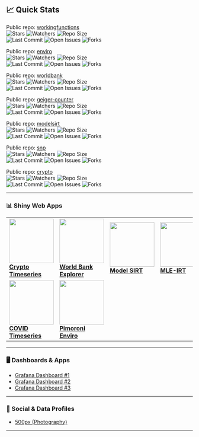<!-- Profile README for sedzinfo with personalized suggestions -->

## 📈 Quick Stats

Public repo: [workingfunctions](https://github.com/sedzinfo/workingfunctions)  
![Stars](https://img.shields.io/github/stars/sedzinfo/workingfunctions?style=social) ![Watchers](https://img.shields.io/github/watchers/sedzinfo/workingfunctions?style=social) ![Repo Size](https://img.shields.io/github/repo-size/sedzinfo/workingfunctions?color=orange)  
![Last Commit](https://img.shields.io/github/last-commit/sedzinfo/workingfunctions?logo=github) ![Open Issues](https://img.shields.io/github/issues/sedzinfo/workingfunctions) ![Forks](https://img.shields.io/github/forks/sedzinfo/workingfunctions?style=social)

Public repo: [enviro](https://github.com/sedzinfo/enviro)  
![Stars](https://img.shields.io/github/stars/sedzinfo/enviro?style=social) ![Watchers](https://img.shields.io/github/watchers/sedzinfo/enviro?style=social) ![Repo Size](https://img.shields.io/github/repo-size/sedzinfo/enviro?color=orange)  
![Last Commit](https://img.shields.io/github/last-commit/sedzinfo/enviro?logo=github) ![Open Issues](https://img.shields.io/github/issues/sedzinfo/enviro) ![Forks](https://img.shields.io/github/forks/sedzinfo/enviro?style=social)

Public repo: [worldbank](https://github.com/sedzinfo/worldbank)  
![Stars](https://img.shields.io/github/stars/sedzinfo/worldbank?style=social) ![Watchers](https://img.shields.io/github/watchers/sedzinfo/worldbank?style=social) ![Repo Size](https://img.shields.io/github/repo-size/sedzinfo/worldbank?color=orange)  
![Last Commit](https://img.shields.io/github/last-commit/sedzinfo/worldbank?logo=github) ![Open Issues](https://img.shields.io/github/issues/sedzinfo/worldbank) ![Forks](https://img.shields.io/github/forks/sedzinfo/worldbank?style=social)

Public repo: [geiger-counter](https://github.com/sedzinfo/geiger-counter)  
![Stars](https://img.shields.io/github/stars/sedzinfo/geiger-counter?style=social) ![Watchers](https://img.shields.io/github/watchers/sedzinfo/geiger-counter?style=social) ![Repo Size](https://img.shields.io/github/repo-size/sedzinfo/geiger-counter?color=orange)  
![Last Commit](https://img.shields.io/github/last-commit/sedzinfo/geiger-counter?logo=github) ![Open Issues](https://img.shields.io/github/issues/sedzinfo/geiger-counter) ![Forks](https://img.shields.io/github/forks/sedzinfo/geiger-counter?style=social)

Public repo: [modelsirt](https://github.com/sedzinfo/modelsirt)  
![Stars](https://img.shields.io/github/stars/sedzinfo/modelsirt?style=social) ![Watchers](https://img.shields.io/github/watchers/sedzinfo/modelsirt?style=social) ![Repo Size](https://img.shields.io/github/repo-size/sedzinfo/modelsirt?color=orange)  
![Last Commit](https://img.shields.io/github/last-commit/sedzinfo/modelsirt?logo=github) ![Open Issues](https://img.shields.io/github/issues/sedzinfo/modelsirt) ![Forks](https://img.shields.io/github/forks/sedzinfo/modelsirt?style=social)

Public repo: [snp](https://github.com/sedzinfo/snp)  
![Stars](https://img.shields.io/github/stars/sedzinfo/snp?style=social) ![Watchers](https://img.shields.io/github/watchers/sedzinfo/snp?style=social) ![Repo Size](https://img.shields.io/github/repo-size/sedzinfo/snp?color=orange)  
![Last Commit](https://img.shields.io/github/last-commit/sedzinfo/snp?logo=github) ![Open Issues](https://img.shields.io/github/issues/sedzinfo/snp) ![Forks](https://img.shields.io/github/forks/sedzinfo/snp?style=social)

Public repo: [crypto](https://github.com/sedzinfo/crypto)  
![Stars](https://img.shields.io/github/stars/sedzinfo/crypto?style=social) ![Watchers](https://img.shields.io/github/watchers/sedzinfo/crypto?style=social) ![Repo Size](https://img.shields.io/github/repo-size/sedzinfo/crypto?color=orange)  
![Last Commit](https://img.shields.io/github/last-commit/sedzinfo/crypto?logo=github) ![Open Issues](https://img.shields.io/github/issues/sedzinfo/crypto) ![Forks](https://img.shields.io/github/forks/sedzinfo/crypto?style=social)

---

### 📊 Shiny Web Apps

<table>
  <tr>
    <td>
      <a href="https://dimitrios.shinyapps.io/crypto_timeseries/" target="_blank">
        <img src="https://www.shinyapps.io/static/img/shinyapps-logo.png" width="120"/><br>
        <b>Crypto Timeseries</b>
      </a>
    </td>
    <td>
      <a href="https://dimitrios.shinyapps.io/worldbank/" target="_blank">
        <img src="https://www.shinyapps.io/static/img/shinyapps-logo.png" width="120"/><br>
        <b>World Bank Explorer</b>
      </a>
    </td>
    <td>
      <a href="https://dimitrios.shinyapps.io/modelsirt/" target="_blank">
        <img src="https://www.shinyapps.io/static/img/shinyapps-logo.png" width="120"/><br>
        <b>Model SIRT</b>
      </a>
    </td>
    <td>
      <a href="https://dimitrios.shinyapps.io/mleirt/" target="_blank">
        <img src="https://www.shinyapps.io/static/img/shinyapps-logo.png" width="120"/><br>
        <b>MLE-IRT</b>
      </a>
    </td>
  </tr>
  <tr>
    <td>
      <a href="https://sedzinfo.shinyapps.io/covid_timeseries/" target="_blank">
        <img src="https://www.shinyapps.io/static/img/shinyapps-logo.png" width="120"/><br>
        <b>COVID Timeseries</b>
      </a>
    </td>
    <td>
      <a href="https://sedzinfo.shinyapps.io/pimoroni_enviro/" target="_blank">
        <img src="https://www.shinyapps.io/static/img/shinyapps-logo.png" width="120"/><br>
        <b>Pimoroni Enviro</b>
      </a>
    </td>
  </tr>
</table>

---

### 🖥️ Dashboards & Apps

- <a href="https://sedzinfo.grafana.net/public-dashboards/3cb2f6f229204ffc970aee36f41bb3f6" target="_blank">Grafana Dashboard #1</a>
- <a href="https://sedzinfo.grafana.net/public-dashboards/425b920caf1b48dfb15fc829d322e949" target="_blank">Grafana Dashboard #2</a>
- <a href="https://sedzinfo.grafana.net/public-dashboards/ef4111089eb74c56ad96ce3b082cc55a" target="_blank">Grafana Dashboard #3</a>

---

### 👤 Social & Data Profiles

- <a href="https://500px.com/sedzinfo" target="_blank">500px (Photography)</a>

---



<!-- Generated with Copilot: Suggestions to help you grow your GitHub presence! -->
